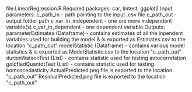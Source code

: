 file:LinearRegression.R
Required packages: car, lmtest, ggplot2
Input parameters: 
                  c_path_in - path pointing to the input .csv file
                  c_path_out - output folder path
                  c_var_in_independent - one ore more independent variable(s)
                  c_var_in_dependent - one dependent variable
Outputs: 
          parameterEstimates (Dataframe) - contains estimates of all the inpendent variables used for building the model &
                                           is exported as Estimates.csv to the location "c_path_out"
          modelStatistic (Dataframe)     - contains various model statistics & is exported as ModelStatistic.csv to the location                                                    "c_path_out"
          durbinWatsonTest (List)        - contains statistic used for testing autocorrelation
          goldfledQuantdtTest (List)     - contains statistic used for testing homoscedasticity
          ActualPredicted.png file is exported to the location "c_path_out"
          ResidualPredicted.png file is exported to the location "c_path_out"

